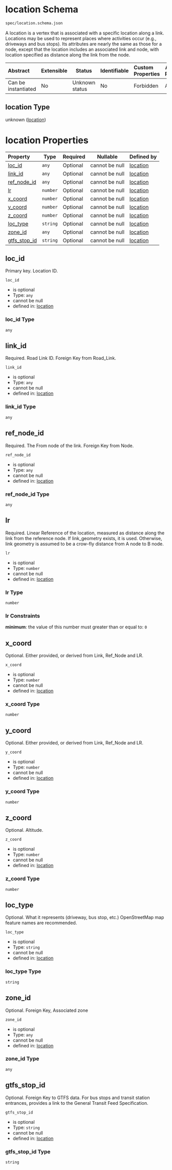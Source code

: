 # location Schema

```txt
spec/location.schema.json
```

A location is a vertex that is associated with a specific location along a link. Locations may be used to represent places where activities occur (e.g., driveways and bus stops). Its attributes are nearly the same as those for a node, except that the location includes an associated link and node, with location specified as distance along the link from the node.


| Abstract            | Extensible | Status         | Identifiable | Custom Properties | Additional Properties | Access Restrictions | Defined In                                                                    |
| :------------------ | ---------- | -------------- | ------------ | :---------------- | --------------------- | ------------------- | ----------------------------------------------------------------------------- |
| Can be instantiated | No         | Unknown status | No           | Forbidden         | Allowed               | none                | [location.schema.json](../../out/location.schema.json "open original schema") |

## location Type

unknown ([location](location.md))

# location Properties

| Property                      | Type     | Required | Nullable       | Defined by                                                                                           |
| :---------------------------- | -------- | -------- | -------------- | :--------------------------------------------------------------------------------------------------- |
| [loc_id](#loc_id)             | `any`    | Optional | cannot be null | [location](location-properties-loc_id.md "spec/location.schema.json#/properties/loc_id")             |
| [link_id](#link_id)           | `any`    | Optional | cannot be null | [location](location-properties-link_id.md "spec/location.schema.json#/properties/link_id")           |
| [ref_node_id](#ref_node_id)   | `any`    | Optional | cannot be null | [location](location-properties-ref_node_id.md "spec/location.schema.json#/properties/ref_node_id")   |
| [lr](#lr)                     | `number` | Optional | cannot be null | [location](location-properties-lr.md "spec/location.schema.json#/properties/lr")                     |
| [x_coord](#x_coord)           | `number` | Optional | cannot be null | [location](location-properties-x_coord.md "spec/location.schema.json#/properties/x_coord")           |
| [y_coord](#y_coord)           | `number` | Optional | cannot be null | [location](location-properties-y_coord.md "spec/location.schema.json#/properties/y_coord")           |
| [z_coord](#z_coord)           | `number` | Optional | cannot be null | [location](location-properties-z_coord.md "spec/location.schema.json#/properties/z_coord")           |
| [loc_type](#loc_type)         | `string` | Optional | cannot be null | [location](location-properties-loc_type.md "spec/location.schema.json#/properties/loc_type")         |
| [zone_id](#zone_id)           | `any`    | Optional | cannot be null | [location](location-properties-zone_id.md "spec/location.schema.json#/properties/zone_id")           |
| [gtfs_stop_id](#gtfs_stop_id) | `string` | Optional | cannot be null | [location](location-properties-gtfs_stop_id.md "spec/location.schema.json#/properties/gtfs_stop_id") |

## loc_id

Primary key. Location ID.


`loc_id`

-   is optional
-   Type: `any`
-   cannot be null
-   defined in: [location](location-properties-loc_id.md "spec/location.schema.json#/properties/loc_id")

### loc_id Type

`any`

## link_id

Required. Road Link ID. Foreign Key from Road_Link.


`link_id`

-   is optional
-   Type: `any`
-   cannot be null
-   defined in: [location](location-properties-link_id.md "spec/location.schema.json#/properties/link_id")

### link_id Type

`any`

## ref_node_id

Required. The From node of the link. Foreign Key from Node.


`ref_node_id`

-   is optional
-   Type: `any`
-   cannot be null
-   defined in: [location](location-properties-ref_node_id.md "spec/location.schema.json#/properties/ref_node_id")

### ref_node_id Type

`any`

## lr

Required. Linear Reference of the location, measured as distance along the link from the reference node.  If link_geometry exists, it is used. Otherwise, link geometry is assumed to be a crow-fly distance from A node to B node.


`lr`

-   is optional
-   Type: `number`
-   cannot be null
-   defined in: [location](location-properties-lr.md "spec/location.schema.json#/properties/lr")

### lr Type

`number`

### lr Constraints

**minimum**: the value of this number must greater than or equal to: `0`

## x_coord

Optional. Either provided, or derived from Link, Ref_Node and LR.


`x_coord`

-   is optional
-   Type: `number`
-   cannot be null
-   defined in: [location](location-properties-x_coord.md "spec/location.schema.json#/properties/x_coord")

### x_coord Type

`number`

## y_coord

Optional. Either provided, or derived from Link, Ref_Node and LR.


`y_coord`

-   is optional
-   Type: `number`
-   cannot be null
-   defined in: [location](location-properties-y_coord.md "spec/location.schema.json#/properties/y_coord")

### y_coord Type

`number`

## z_coord

Optional. Altitude.


`z_coord`

-   is optional
-   Type: `number`
-   cannot be null
-   defined in: [location](location-properties-z_coord.md "spec/location.schema.json#/properties/z_coord")

### z_coord Type

`number`

## loc_type

Optional. What it represents (driveway, bus stop, etc.) OpenStreetMap map feature names are recommended.


`loc_type`

-   is optional
-   Type: `string`
-   cannot be null
-   defined in: [location](location-properties-loc_type.md "spec/location.schema.json#/properties/loc_type")

### loc_type Type

`string`

## zone_id

Optional. Foreign Key, Associated zone


`zone_id`

-   is optional
-   Type: `any`
-   cannot be null
-   defined in: [location](location-properties-zone_id.md "spec/location.schema.json#/properties/zone_id")

### zone_id Type

`any`

## gtfs_stop_id

Optional. Foreign Key to GTFS data. For bus stops and transit station entrances, provides a link to the General Transit Feed Specification.


`gtfs_stop_id`

-   is optional
-   Type: `string`
-   cannot be null
-   defined in: [location](location-properties-gtfs_stop_id.md "spec/location.schema.json#/properties/gtfs_stop_id")

### gtfs_stop_id Type

`string`
